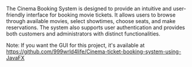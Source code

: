 The Cinema Booking System is designed to provide an intuitive and user-friendly interface for booking movie tickets. It allows users to browse through available movies, select showtimes, choose seats, and make reservations. The system also supports user authentication and provides both customers and administrators with distinct functionalities.

Note: If you want the GUI for this project, it's available at https://github.com/999wrld4life/Cinema-ticket-booking-system-using-JavaFX
